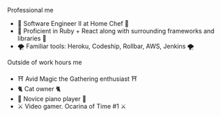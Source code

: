 Professional me
- 🦚 Software Engineer II at Home Chef 🦚
- 🍒 Proficient in Ruby + React along with surrounding frameworks and libraries 🍒
- 🌪 Familiar tools: Heroku, Codeship, Rollbar, AWS, Jenkins 🌪

Outside of work hours me
- ⛩ Avid Magic the Gathering enthusiast ⛩
- 🐈 Cat owner 🐈
- 🎹 Novice piano player 🎹
- ⚔ Video gamer. Ocarina of Time #1 ⚔
